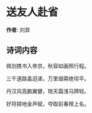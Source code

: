 # 送友人赴省

**作者**: 刘弇

## 诗词内容

佩剑携书入帝京，秋容如画照行程。

三千道路虽迢递，万里烟霄绝坦平。

丹汉风高鹏翼健，晓天霜浅马蹄轻。

好将掷地金声赋，夺取前春榜上名。


